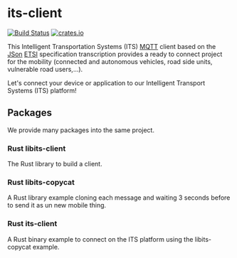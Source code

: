 # its-client

[![Build Status](https://github.com/tigroo31/its-client/workflows/Rust/badge.svg)](https://github.com/tigroo31/its-client/actions)
[![crates.io](https://img.shields.io/crates/v/its-client)](https://crates.io/crates/its-client)

This Intelligent Transportation Systems (ITS) [MQTT](https://mqtt.org/) client based on
the [JSon](https://www.json.org) [ETSI](https://www.etsi.org/committee/its) specification transcription provides a ready to connect project for the mobility
(connected and autonomous vehicles, road side units, vulnerable road users,...).

Let's connect your device or application to our Intelligent Transport Systems (ITS) platform!

## Packages

We provide many packages into the same project.

### Rust libits-client

The Rust library to build a client.

### Rust libits-copycat

A Rust library example cloning each message and waiting 3 seconds before to send it as un new mobile thing.

### Rust its-client

A Rust binary example to connect on the ITS platform using the libits-copycat example.
